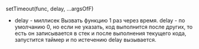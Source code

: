 setTimeout(func, delay, …argsOfF)
- delay - миллисек
Вызвать функцию 1 раз через время. delay - по умолчанию 0, но если не указать, код выполнится после других, то есть он записывается в стек и после выполнения текущего кода, запустится таймер и по истечению delay вызывается.